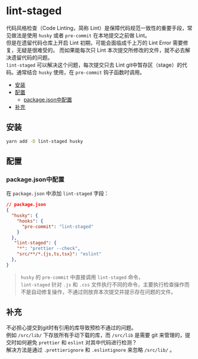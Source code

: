 # lint-staged
代码风格检查（Code Linting，简称 Lint）是保障代码规范一致性的重要手段，常见做法是使用 `husky` 或者 `pre-commit` 在本地提交之前做 Lint。  
但是在遗留代码仓库上开启 Lint 初期，可能会面临成千上万的 Lint Error 需要修复，无疑是很难受的。 而如果能每次只 Lint 本次提交所修改的文件，就不必去解决遗留代码的问题。  
`lint-staged` 可以解决这个问题，每次提交只去 Lint git中暂存区（stage）的代码。通常结合 `husky` 使用，在 `pre-commit` 钩子函数时调用。

- [安装](#安装)
- [配置](#配置)
  - [package.json中配置](#packagejson中配置)
- [补充](#补充)

## 安装
```sh
yarn add -D lint-staged husky
```

## 配置
### package.json中配置
在 `package.json` 中添加 `lint-staged` 字段：   
```json
// package.json
{
  "husky": {
    "hooks": {
      "pre-commit": "lint-staged"
    }
  },
   "lint-staged": {
    "*": "prettier --check",
    "src/**/*.{js,ts,tsx}": "eslint"
  },
}
```
> `husky` 的 `pre-commit` 中直接调用 `lint-staged` 命令，  
> `lint-staged` 针对 `.js` 和 `.css` 文件执行不同的命令，主要执行检查操作而不是自动修复操作，不通过则放弃本次提交并提示存在问题的文件。

## 补充
不必担心提交到git时有引用的库导致预检不通过的问题。  
例如 `/src/lib/` 下存放所有手动下载的库，而 `/src/lib` 是需要 git 来管理的，提交时如何避免 `prettier` 和 `eslint` 对其中代码进行检测？  
解决方法是通过 `.prettierignore` 和 `.eslintignore` 来忽略 `/src/lib/` 。
